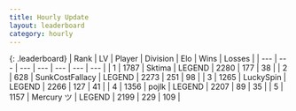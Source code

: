 ```yaml
---
title: Hourly Update
layout: leaderboard
category: hourly
---
```


{: .leaderboard}
| Rank | LV | Player | Division | Elo | Wins | Losses |
| --- | --- | --- | --- | --- | --- | --- |
| <span data-change="0">1</span> | 1787 | <span title="ID: 353063">Sktima</span> | LEGEND | <span data-change="0">2280</span> | <span data-change="0">177</span> | <span data-change="0">38</span> |
| <span data-change="0">2</span> | 628 | <span title="ID: 402846">SunkCostFallacy</span> | LEGEND | <span data-change="0">2273</span> | <span data-change="0">251</span> | <span data-change="0">98</span> |
| <span data-change="0">3</span> | 1265 | <span title="ID: 498412">LuckySpin</span> | LEGEND | <span data-change="0">2266</span> | <span data-change="0">127</span> | <span data-change="0">41</span> |
| <span data-change="0">4</span> | 1356 | <span title="ID: 4783">pojlk</span> | LEGEND | <span data-change="0">2207</span> | <span data-change="0">89</span> | <span data-change="0">35</span> |
| <span data-change="1">5</span> | 1157 | <span title="ID: 366840">Mercury ツ</span> | LEGEND | <span data-change="17">2199</span> | <span data-change="4">229</span> | <span data-change="0">109</span> |